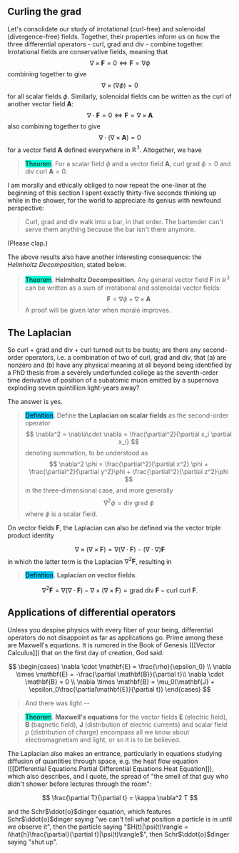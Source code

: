 ## Curling the grad

Let's consolidate our study of irrotational (curl-free) and solenoidal (divergence-free) fields. Together, their properties inform us on how the three differential operators - curl, grad and div - combine together. Irrotational fields are conservative fields, meaning that
$$
\nabla \times \mathbf{F} = 0 \iff \mathbf{F} = \nabla \phi
$$
combining together to give
$$
\nabla \times (\nabla \phi) = 0
$$
for all scalar fields $\phi$. Similarly, solenoidal fields can be written as the curl of another vector field $\mathbf{A}$:
$$
\nabla \cdot \mathbf{F} = 0 \iff \mathbf{F} = \nabla \times \mathbf{A}
$$
also combining together to give
$$
\nabla \cdot (\nabla \times \mathbf{A}) = 0
$$
for a vector field $\mathbf{A}$ defined everywhere in $\mathbb{R^3}$. Altogether, we have

> <span style="background-color: #12ffd7; color: black;">Theorem</span>. For a scalar field $\phi$ and a vector field $\mathbf{A}$, $\text{curl grad } \phi = 0$ and $\text{div curl }\mathbf{A} = 0$. 

I am morally and ethically obliged to now repeat the one-liner at the beginning of this section I spent exactly thirty-five seconds thinking up while in the shower, for the world to appreciate its genius with newfound perspective:

> Curl, grad and div walk into a bar, in that order. The bartender can't serve them anything because the bar isn't there anymore.

(Please clap.)

The above results also have another interesting consequence: the *Helmholtz Decomposition*, stated below.

> <span style="background-color: #12ffd7; color: black;">Theorem</span>. **Helmholtz Decomposition**. Any general vector field $\mathbf{F}$ in $\mathbb{R^3}$ can be written as a sum of irrotational and solenoidal vector fields:
$$
\mathbf{F} = \nabla\phi + \nabla \times \mathbf{A}
$$
A proof will be given later when morale improves.

## The Laplacian

So $\text{curl}$ + $\text{grad}$ and $\text{div}$ + $\text{curl}$ turned out to be busts; are there any second-order operators, i.e. a combination of two of curl, grad and div, that (a) are nonzero and (b) have any physical meaning at all beyond being identified by a PhD thesis from a severely underfunded college as the seventh-order time derivative of position of a subatomic muon emitted by a supernova exploding seven quintillion light-years away?

The answer is yes.

> <span style="background-color: #03cafc; color: black;">Definition</span>. Define **the Laplacian on scalar fields** as the second-order operator
$$
\nabla^2 = \nabla\cdot \nabla = \frac{\partial^2}{\partial x_i \partial x_i}
$$
> denoting summation, to be understood as 
$$
\nabla^2 \phi = \frac{\partial^2}{\partial x^2} \phi + \frac{\partial^2}{\partial y^2}\phi + \frac{\partial^2}{\partial z^2}\phi
$$
> in the three-dimensional case, and more generally
$$
\nabla^2 \phi = \text{div grad }\phi
$$
> where $\phi$ is a scalar field.

On vector fields $\mathbf{F}$, the Laplacian can also be defined via the vector triple product identity

$$
\nabla \times (\nabla \times \mathbf{F}) = \nabla (\nabla\cdot \mathbf{F}) - (\nabla \cdot \nabla)\mathbf{F}
$$
in which the latter term is the Laplacian $\nabla^2 \mathbf{F}$, resulting in

> <span style="background-color: #03cafc; color: black;">Definition</span>. **Laplacian on vector fields**.

$$
\nabla^2 \mathbf{F} = \nabla(\nabla\cdot \mathbf{F}) - \nabla \times (\nabla \times \mathbf{F}) = \text{grad div }\mathbf{F} - \text{curl curl }\mathbf{F}.
$$

## Applications of differential operators

Unless you despise physics with every fiber of your being, differential operators do not disappoint as far as applications go. Prime among these are Maxwell's equations. It is rumored in the Book of Genesis ([[Vector Calculus]]) that on the first day of creation, God said:


$$
\begin{cases}
\nabla \cdot \mathbf{E} = \frac{\rho}{\epsilon_0} \\
\nabla \times \mathbf{E} = -\frac{\partial \mathbf{B}}{\partial t}\\
\nabla \cdot \mathbf{B} = 0 \\
\nabla \times \mathbf{B} = \mu_0(\mathbf{J} + \epsilon_0\frac{\partial\mathbf{E}}{\partial t})
\end{cases}
$$

> And there was light --

> <span style="background-color: #12ffd7; color: black;">Theorem</span>. **Maxwell's equations** for the vector fields $\mathbf{E}$ (electric field), $\mathbf{B}$ (bagnetic field), $\mathbf{J}$ (distribution of electric currents) and scalar field $\rho$ (distribution of charge) encompass all we know about electromagnetism and light, or so it is to be believed.

The Laplacian also makes an entrance, particularly in equations studying diffusion of quantities through space, e.g. the heat flow equation ([[Differential Equations.Partial Differential Equations.Heat Equation]]), which also describes, and I quote, the spread of "the smell of that guy who didn't shower before lectures through the room":

$$
\frac{\partial T}{\partial t} = \kappa \nabla^2 T
$$

and the Schr$\ddot{o}$dinger equation, which features Schr$\ddot{o}$dinger saying "we can't tell what position a particle is in until we observe it", then the particle saying "$H(t)|\psi(t)\rangle = i\hat{h}\frac{\partial}{\partial t}|\psi(t)\rangle$", then Schr$\ddot{o}$dinger saying "shut up".



